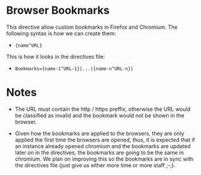 # Browser Bookmarks
This directive allow custom bookmarks in Firefox and Chromium. The following syntax is how we can create them:

- `{name^URL}`

This is how it looks in the directives file:
- `Bookmarks={name-1^URL-1}|...|{name-n^URL-n}|`

# Notes
- The URL must contain the http / https preffix, otherwise the URL would be classified as invalid and the bookmark would not be shown in the browser.

- Given how the bookmarks are applied to the browsers, they are only applied the first time the browsers are opened, thus, it is expected that if an instance already opened chromium and the bookmarks are updated later on in the directives, the bookmarks are going to be the same in chromium. We plan on improving this so the bookmarks are in sync with the directives file (just give us either more time or more staff ;-;).
